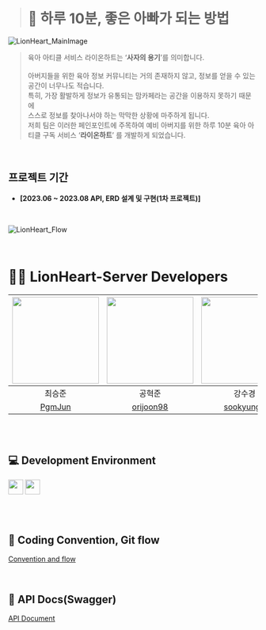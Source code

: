 > # 🦁 하루 10분, 좋은 아빠가 되는 방법
![LionHeart_MainImage](https://github.com/Team-LionHeart/LionHeart-iOS/assets/86944161/6825a86c-2f81-4084-88cd-aa0b46a721fa)

> 육아 아티클 서비스 라이온하트는 ‘**사자의 용기**’를 의미합니다. <br> <br>
> 아버지들을 위한 육아 정보 커뮤니티는 거의 존재하지 않고, 정보를 얻을 수 있는 공간이 너무나도 적습니다. <br>
> 특히, 가장 활발하게 정보가 유통되는 맘카페라는 공간을 이용하지 못하기 때문에 <br>
> 스스로 정보를 찾아나서야 하는 막막한 상황에 마주하게 됩니다. <br>
> 저희 팀은 이러한 페인포인트에 주목하여 예비 아버지를 위한 하루 10분 육아 아티클 구독 서비스 ‘**라이온하트**’ 를 개발하게 되었습니다. <br>


<br>

## 프로젝트 기간
- **[2023.06 ~ 2023.08 API, ERD 설계 및 구현(1차 프로젝트)]** <br>

<br>

![LionHeart_Flow](https://github.com/Team-LionHeart/LionHeart-iOS/assets/86944161/4006340f-a1af-4ce2-841e-6780ee683b4f)

<br>

# 🧑‍💻 LionHeart-Server Developers

<img src="https://github.com/Team-LionHeart/LionHeart-Server/assets/84304802/c85a1c55-b326-47a5-bdb0-f87ade8e098b" width="175"> | <img src="https://github.com/Team-LionHeart/LionHeart-Server/assets/84304802/0d18eab6-7026-4684-b4f9-7393e3d4480d" width="175"> | <img src="https://github.com/Team-LionHeart/LionHeart-Server/assets/64000241/1774937e-eec4-4dbb-b43f-601a76779d31" width="175"> |
:---------:|:----------:|:---------:|
최승준 | 공혁준 | 강수경 | 
[PgmJun](https://github.com/PgmJun) | [orijoon98](https://github.com/orijoon98) | [sookyungg](https://github.com/sookyungg) | 

<br><br>

## 💻 Development Environment

<img src ="https://img.shields.io/badge/spring-2.7.13-green?logo=spring" height="30"> <img src ="https://img.shields.io/badge/JAVA-11-white?logo=java" height="30"> 

<br><br>

## 📝 Coding Convention, Git flow

[Convention and flow](https://www.notion.so/efe35fa22c0044b4bd4c0dd5ff014d04?pvs=4)

<br>

## 📃 API Docs(Swagger)
[API Document](http://3.34.174.158/swagger-ui/index.html?configUrl=/v3/api-docs/swagger-config)

